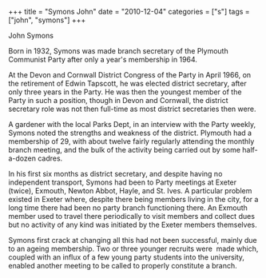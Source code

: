 +++
title = "Symons John"
date = "2010-12-04"
categories = ["s"]
tags = ["john", "symons"]
+++

John Symons

Born in 1932, Symons was made branch secretary of the Plymouth Communist Party after only a year's membership in 1964.

At the Devon and Cornwall District Congress of the Party in April 1966, on the retirement of Edwin Tapscott, he was elected district secretary, after only three years in the Party. He was then the youngest member of the Party in such a position, though in Devon and Cornwall, the district secretary role was not then full-time as most district secretaries then were.  
  


A gardener with the local Parks Dept, in an interview with the Party weekly, Symons noted the strengths and weakness of the district. Plymouth had a membership of 29, with about twelve fairly regularly attending the monthly branch meeting, and the bulk of the activity being carried out by some half-a-dozen cadres.  
  
In his first six months as district secretary, and despite having no independent transport, Symons had been to Party meetings at Exeter (twice), Exmouth, Newton Abbot, Hayle, and St. Ives. A particular problem existed in Exeter where, despite there being members living in the city, for a long time there had been no party branch functioning there. An Exmouth member used to travel there periodically to visit members and collect dues but no activity of any kind was initiated by the Exeter members themselves.  
  
Symons first crack at changing all this had not been successful, mainly due to an ageing membership. Two or three younger recruits were  made which, coupled with an influx of a few young party students into the university, enabled another meeting to be called to properly constitute a branch.
